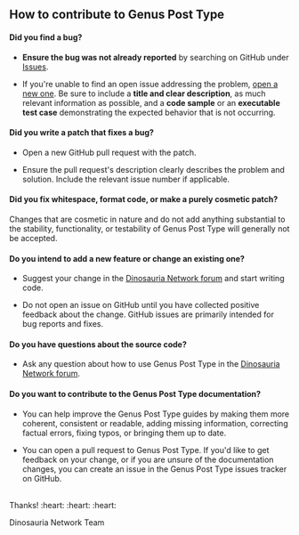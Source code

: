 ## How to contribute to Genus Post Type

#### **Did you find a bug?**

* **Ensure the bug was not already reported** by searching on GitHub under [Issues](https://github.com/Dinosauria-Network/genus-post-type/issues).

* If you're unable to find an open issue addressing the problem, [open a new one](https://github.com/Dinosauria-Network/genus-post-type/issues/new). Be sure to include a **title and clear description**, as much relevant information as possible, and a **code sample** or an **executable test case** demonstrating the expected behavior that is not occurring.

#### **Did you write a patch that fixes a bug?**

* Open a new GitHub pull request with the patch.

* Ensure the pull request's description clearly describes the problem and solution. Include the relevant issue number if applicable.

#### **Did you fix whitespace, format code, or make a purely cosmetic patch?**

Changes that are cosmetic in nature and do not add anything substantial to the stability, functionality, or testability of Genus Post Type will generally not be accepted.

#### **Do you intend to add a new feature or change an existing one?**

* Suggest your change in the [Dinosauria Network forum](https://dinosauria.net/discussion/) and start writing code.

* Do not open an issue on GitHub until you have collected positive feedback about the change. GitHub issues are primarily intended for bug reports and fixes.

#### **Do you have questions about the source code?**

* Ask any question about how to use Genus Post Type in the [Dinosauria Network forum](https://dinosauria.net/discussion/).

#### **Do you want to contribute to the Genus Post Type documentation?**

* You can help improve the Genus Post Type guides by making them more coherent, consistent or readable, adding missing information, correcting factual errors, fixing typos, or bringing them up to date.

* You can open a pull request to Genus Post Type. If you'd like to get feedback on your change, or if you are unsure of the documentation changes, you can create an issue in the Genus Post Type issues tracker on GitHub.

</br>
Thanks! :heart: :heart: :heart:

Dinosauria Network Team
